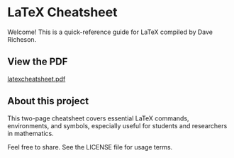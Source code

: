 # LaTeX Cheatsheet

Welcome! This is a quick-reference guide for LaTeX compiled by Dave Richeson.

## View the PDF

[latexcheatsheet.pdf](latexcheatsheet.pdf)

## About this project

This two-page cheatsheet covers essential LaTeX commands, environments, and symbols, especially useful for students and researchers in mathematics.

Feel free to share. See the LICENSE file for usage terms.
